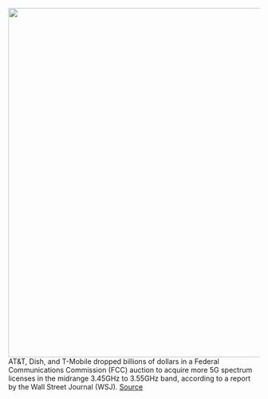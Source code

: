 <img src='https://cdn.vox-cdn.com/thumbor/EIbEcTpNoltv6EErKT14eEnjz7U=/0x0:4774x3235/1200x800/filters:focal(2006x1237:2768x1999)/cdn.vox-cdn.com/uploads/chorus_image/image/70394714/1187777086.0.jpg' width='700px' /><br/>
AT&T, Dish, and T-Mobile dropped billions of dollars in a Federal Communications Commission (FCC) auction to acquire more 5G spectrum licenses in the midrange 3.45GHz to 3.55GHz band, according to a report by the Wall Street Journal (WSJ).
<a href='https://www.theverge.com/2022/1/15/22885320/att-dish-tmobile-5g-spectrum-billions-auction'> Source <a/>